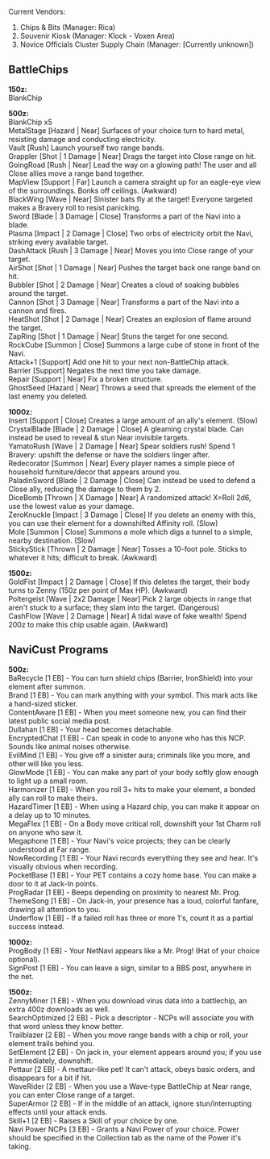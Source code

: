 Current Vendors:  
1. Chips & Bits (Manager: Rica)  
1. Souvenir Kiosk (Manager: Klock - Voxen Area)
1. Novice Officials Cluster Supply Chain (Manager: [Currently unknown])

BattleChips
---
**150z:**  
BlankChip  

**500z:**  
BlankChip x5  
MetalStage [Hazard | Near] Surfaces of your choice turn to hard metal, resisting damage and conducting electricity.  
Vault [Rush] Launch yourself two range bands.  
Grappler [Shot | 1 Damage | Near] Drags the target into Close range on hit.  
GoingRoad [Rush | Near] Lead the way on a glowing path! The user and all Close allies move a range band together.  
MapView [Support | Far] Launch a camera straight up for an eagle-eye view of the surroundings. Bonks off ceilings. (Awkward)  
BlackWing [Wave | Near] Sinister bats fly at the target! Everyone targeted makes a Bravery roll to resist panicking.  
Sword [Blade | 3 Damage | Close] Transforms a part of the Navi into a blade.  
Plasma [Impact | 2 Damage | Close] Two orbs of electricity orbit the Navi, striking every available target.  
DashAttack [Rush | 3 Damage | Near] Moves you into Close range of your target.  
AirShot [Shot | 1 Damage | Near] Pushes the target back one range band on hit.  
Bubbler [Shot | 2 Damage | Near] Creates a cloud of soaking bubbles around the target.  
Cannon [Shot | 3 Damage | Near] Transforms a part of the Navi into a cannon and fires.  
HeatShot [Shot | 2 Damage | Near] Creates an explosion of flame around the target.  
ZapRing [Shot | 1 Damage | Near] Stuns the target for one second.  
RockCube [Summon | Close] Summons a large cube of stone in front of the Navi.  
Attack+1 [Support] Add one hit to your next non-BattleChip attack.  
Barrier [Support] Negates the next time you take damage.  
Repair [Support | Near] Fix a broken structure.  
GhostSeed [Hazard | Near] Throws a seed that spreads the element of the last enemy you deleted.  

**1000z:**  
Insert [Support | Close] Creates a large amount of an ally's element. (Slow)  
CrystalBlade [Blade | 2 Damage | Close] A gleaming crystal blade. Can instead be used to reveal & stun Near invisible targets.  
YamatoRush [Wave | 2 Damage | Near] Spear soldiers rush! Spend 1 Bravery: upshift the defense or have the soldiers linger after.  
Redecorator [Summon | Near] Every player names a simple piece of household furniture/decor that appears around you.  
PaladinSword [Blade | 2 Damage | Close] Can instead be used to defend a Close ally, reducing the damage to them by 2.  
DiceBomb [Thrown | X Damage | Near] A randomized attack! X=Roll 2d6, use the lowest value as your damage.  
ZeroKnuckle [Impact | 3 Damage | Close] If you delete an enemy with this, you can use their element for a downshifted Affinity roll.   (Slow)  
Mole [Summon | Close] Summons a mole which digs a tunnel to a simple, nearby destination. (Slow)  
StickyStick [Thrown | 2 Damage | Near] Tosses a 10-foot pole. Sticks to whatever it hits; difficult to break. (Awkward)  

**1500z:**  
GoldFist [Impact | 2 Damage | Close] If this deletes the target, their body turns to Zenny (150z per point of Max HP). (Awkward)  
Poltergeist [Wave | 2x2 Damage | Near] Pick 2 large objects in range that aren't stuck to a surface; they slam into the target.  (Dangerous)  
CashFlow [Wave | 2 Damage | Near] A tidal wave of fake wealth! Spend 200z to make this chip usable again. (Awkward)  

NaviCust Programs
---

**500z:**  
BaRecycle [1 EB] - You can turn shield chips (Barrier, IronShield) into your element after summon.  
Brand [1 EB] - You can mark anything with your symbol. This mark acts like a hand-sized sticker.  
ContentAware [1 EB] - When you meet someone new, you can find their latest public social media post.  
Dullahan [1 EB] - Your head becomes detachable.  
EncryptedChat [1 EB] - Can speak in code to anyone who has this NCP. Sounds like animal noises otherwise.  
EvilMind [1 EB] - You give off a sinister aura; criminals like you more, and other will like you less.  
GlowMode [1 EB] - You can make any part of your body softly glow enough to light up a small room.  
Harmonizer [1 EB] - When you roll 3+ hits to make your element, a bonded ally can roll to make theirs.  
HazardTimer [1 EB] - When using a Hazard chip, you can make it appear on a delay up to 10 minutes.  
MegaFlex [1 EB] - On a Body move critical roll, downshift your 1st Charm roll on anyone who saw it.  
Megaphone [1 EB] - Your Navi's voice projects; they can be clearly understood at Far range.  
NowRecording [1 EB] - Your Navi records everything they see and hear. It's visually obvious when recording.  
PocketBase [1 EB] - Your PET contains a cozy home base. You can make a door to it at Jack-In points.  
ProgRadar [1 EB] - Beeps depending on proximity to nearest Mr. Prog.  
ThemeSong [1 EB] - On Jack-in, your presence has a loud, colorful fanfare, drawing all attention to you.  
Underflow [1 EB] - If a failed roll has three or more 1's, count it as a partial success instead.  
  
**1000z:**  
ProgBody [1 EB] - Your NetNavi appears like a Mr. Prog! (Hat of your choice optional).  
SignPost [1 EB] - You can leave a sign, similar to a BBS post, anywhere in the net.  
  
**1500z:**  
ZennyMiner [1 EB] - When you download virus data into a battlechip, an extra 400z downloads as well.  
SearchOptimized [2 EB] - Pick a descriptor - NCPs will associate you with that word unless they know better.  
Trailblazer [2 EB] - When you move range bands with a chip or roll, your element trails behind you.  
SetElement [2 EB] - On jack in, your element appears around you; if you use it immediately, downshift.  
Pettaur [2 EB] - A mettaur-like pet! It can't attack, obeys basic orders, and disappears for a bit if hit.  
WaveRider [2 EB] - When you use a Wave-type BattleChip at Near range, you can enter Close range of a target.  
SuperArmor [2 EB] - If in the middle of an attack, ignore stun/interrupting effects until your attack ends.  
Skill+1 [2 EB] - Raises a Skill of your choice by one.  
Navi Power NCPs [3 EB] - Grants a Navi Power of your choice. Power should be specified in the Collection tab as the name of the Power it's taking.  
